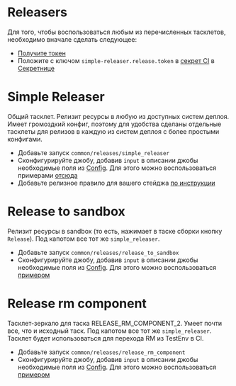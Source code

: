 Releasers
===============

Для того, чтобы воспользоваться любым из перечисленных тасклетов, необходимо вначале сделать следующее:

- [Получите токен][get-token]
- Положите с ключом `simple-releaser.release.token` в [секрет CI](https://docs.yandex-team.ru/ci/secret) в [Секретнице](https://yav.yandex-team.ru/)

# Simple Releaser

Общий тасклет. Релизит ресурсы в любую из доступных систем деплоя. Имеет громоздкий конфиг, поэтому для удобства сделаны отдельные тасклеты для релизов в каждую из систем деплоя с более простыми конфигами.
- Добавьте запуск `common/releases/simple_releaser`
- Сконфигурируйте джобу, добавив `input` в описании джобы необходимые поля из [Config][simple-releaser-config]. Для этого можно воспользоваться примерами [отсюда](https://a.yandex-team.ru/arc/trunk/arcadia/release_machine/tasklets/simple_releaser)
- Добавьте релизное правило для вашего стейджа [по инструкции](https://wiki.yandex-team.ru/deploy/docs/concepts/release-integration/)


# Release to sandbox

Релизит ресурсы в sandbox (то есть, нажимает в таске сборки кнопку `Release`). Под капотом все тот же `simple_releaser`.
- Добавьте запуск `common/releases/release_to_sandbox`
- Сконфигурируйте джобу, добавив `input` в описании джобы необходимые поля из [Config][release-to-sandbox-config]. Для этого можно воспользоваться [примером][release-to-sandbox-input-ex]


# Release rm component

Тасклет-зеркало для таска RELEASE_RM_COMPONENT_2. Умеет почти все, что и исходный таск. Под капотом все тот же `simple_releaser`.
Тасклет будет использоваться для перехода RM из TestEnv в CI.
- Добавьте запуск `common/releases/release_rm_component`
- Сконфигурируйте джобу, добавив `input` в описании джобы необходимые поля из [Config][release-rm-component-config]. Для этого можно воспользоваться [примером][release-rm-component-input-ex]


[get-token]: https://oauth.yandex-team.ru/authorize?response_type=token&client_id=23b4f83306e3469abdee07054d307e7c
[simple-releaser-config]: https://a.yandex-team.ru/arc/trunk/arcadia/release_machine/tasklets/simple_releaser/proto/simple_releaser.proto
[release-to-sandbox-config]: https://a.yandex-team.ru/arc/trunk/arcadia/release_machine/tasklets/release_to_sandbox/proto/release_to_sandbox.proto
[release-to-sandbox-input-ex]: https://a.yandex-team.ru/arc/trunk/arcadia/release_machine/tasklets/release_to_sandbox/input.example.json
[release-rm-component-config]: https://a.yandex-team.ru/arc/trunk/arcadia/release_machine/tasklets/release_rm_component/proto/release_rm_component.proto
[release-rm-component-input-ex]: https://a.yandex-team.ru/arc/trunk/arcadia/release_machine/tasklets/release_rm_component/input.example.json
